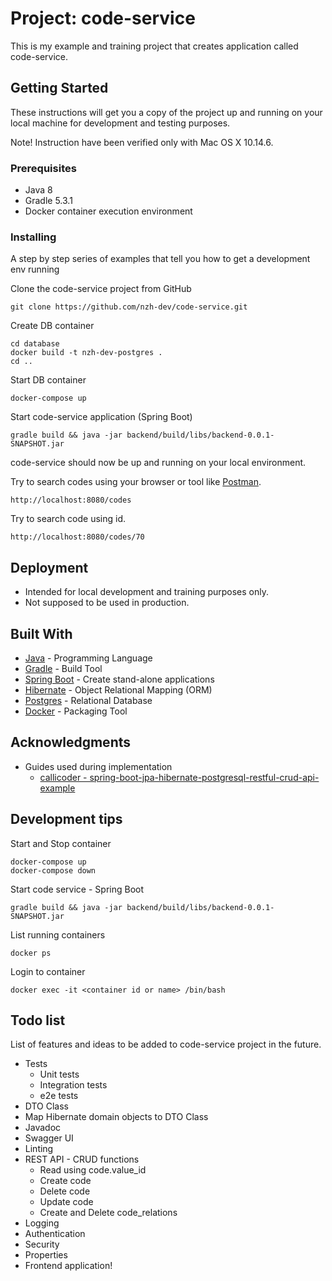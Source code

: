 # Project: code-service

This is my example and training project that creates application called code-service.

## Getting Started

These instructions will get you a copy of the project up and running on your local machine for development and testing purposes.

Note! Instruction have been verified only with Mac OS X 10.14.6.

### Prerequisites

* Java 8
* Gradle 5.3.1
* Docker container execution environment

### Installing

A step by step series of examples that tell you how to get a development env running

Clone the code-service project from GitHub

```
git clone https://github.com/nzh-dev/code-service.git
```

Create DB container

```
cd database
docker build -t nzh-dev-postgres .
cd ..
```

Start DB container
```
docker-compose up
```

Start code-service application (Spring Boot)

```
gradle build && java -jar backend/build/libs/backend-0.0.1-SNAPSHOT.jar
```

code-service should now be up and running on your local environment.

Try to search codes using your browser or tool like [Postman](https://www.getpostman.com/).
```
http://localhost:8080/codes
```

Try to search code using id.
```
http://localhost:8080/codes/70
```

## Deployment

* Intended for local development and training purposes only.
* Not supposed to be used in production.

## Built With

* [Java](https://www.java.com/) - Programming Language
* [Gradle](https://gradle.org/) - Build Tool
* [Spring Boot](https://spring.io/projects/spring-boot) - Create stand-alone applications
* [Hibernate](https://hibernate.org/) - Object Relational Mapping (ORM)
* [Postgres](https://www.postgresql.org/) - Relational Database
* [Docker](https://www.docker.com/) - Packaging Tool

## Acknowledgments

* Guides used during implementation
    * [callicoder - spring-boot-jpa-hibernate-postgresql-restful-crud-api-example](https://www.callicoder.com/spring-boot-jpa-hibernate-postgresql-restful-crud-api-example/)

## Development tips

Start and Stop container
```
docker-compose up
docker-compose down
```
Start code service - Spring Boot
```
gradle build && java -jar backend/build/libs/backend-0.0.1-SNAPSHOT.jar
```
List running containers
```
docker ps
```
Login to container
```
docker exec -it <container id or name> /bin/bash
```

## Todo list

List of features and ideas to be added to code-service project in the future.

* Tests
    * Unit tests
    * Integration tests
    * e2e tests
* DTO Class
* Map Hibernate domain objects to DTO Class
* Javadoc
* Swagger UI
* Linting
* REST API - CRUD functions
    * Read using code.value_id
    * Create code
    * Delete code
    * Update code
    * Create and Delete code_relations
* Logging
* Authentication
* Security
* Properties
* Frontend application!